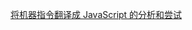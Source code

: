 
[将机器指令翻译成 JavaScript 的分析和尝试](http://www.cnblogs.com/index-html/p/translate-machine-code-to-javascript.html)
